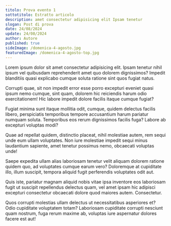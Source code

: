 ```yaml
---
titolo: Prova evento 1
sottotitolo: Estratto articolo
description: amet consectetur adipisicing elit Ipsam tenetur
slogan: Post di prova
date: 24/08/2024
update: 24/08/2024
author: Autore
published: true
sideImage: /domenica-4-agosto.jpg
featuredImage: /domenica-4-agosto-top.jpg
---
```


Lorem ipsum dolor sit amet consectetur adipisicing elit. Ipsam tenetur nihil ipsum vel quibusdam reprehenderit amet quo dolorem dignissimos? Impedit blanditiis quasi explicabo cumque soluta ratione sint quos fugiat natus.

Corrupti quae, sit non impedit error esse porro excepturi eveniet quasi ipsum nemo cumque, sint quam, dolorem hic reiciendis harum odio exercitationem! Hic labore impedit dolore facilis itaque cumque fugiat?

Fugiat minima sunt itaque mollitia odit, cumque, quidem delectus facilis libero, perspiciatis temporibus tempore accusantium harum pariatur numquam soluta. Temporibus eos rerum dignissimos facilis fuga? Labore ab excepturi voluptas modi?

Quae ad repellat quidem, distinctio placeat, nihil molestiae autem, rem sequi unde eum ullam voluptates. Non iure molestiae impedit sequi minus laudantium sapiente, amet tenetur possimus nemo, obcaecati voluptas unde!

Saepe expedita ullam alias laboriosam tenetur velit aliquam dolorem ratione quidem quo, ad voluptates cumque earum vero? Doloremque at cupiditate illo, illum suscipit, tempora aliquid fugit perferendis voluptates odit aut.

Quis iste, pariatur magnam aliquid nobis vitae ipsa inventore eos laboriosam fugit ut suscipit repellendus delectus quam, vel amet ipsam hic adipisci excepturi consectetur obcaecati dolore quod maiores autem. Consectetur.

Quos corrupti molestias ullam delectus ut necessitatibus asperiores et? Odio cupiditate voluptatem totam? Laboriosam cupiditate corrupti nesciunt quam nostrum, fuga rerum maxime ab, voluptas iure aspernatur dolores facere est aut!
